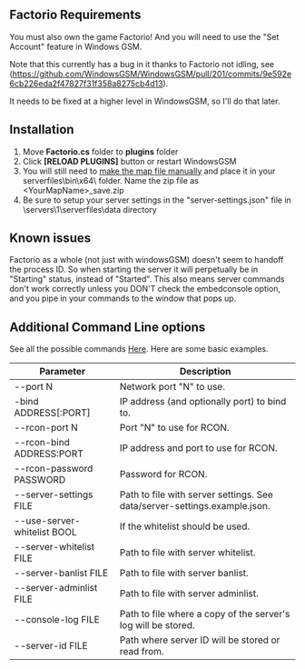 ## Factorio Requirements
You must also own the game Factorio! And you will need to use the "Set Account" feature in Windows GSM.

Note that this currently has a bug in it thanks to Factorio not idling, see (https://github.com/WindowsGSM/WindowsGSM/pull/201/commits/9e592e6cb226eda2f47827f31f358a8275cb4d13).

It needs to be fixed at a higher level in WindowsGSM, so I'll do that later.

## Installation
1. Move **Factorio.cs** folder to **plugins** folder
1. Click **[RELOAD PLUGINS]** button or restart WindowsGSM
1. You will still need to [make the map file manually](https://wiki.factorio.com/Multiplayer#Dedicated.2FHeadless_server) and place it in your serverfiles\bin\x64\ folder. Name the zip file as \<YourMapName\>_save.zip
1. Be sure to setup your server settings in the "server-settings.json" file in \servers\1\serverfiles\data directory

## Known issues
Factorio as a whole (not just with windowsGSM) doesn't seem to handoff the process ID. So when starting the server it will perpetually be in "Starting" status, instead of "Started". This also means server commands don't work correctly unless you DON'T check the embedconsole option, and you pipe in your commands to the window that pops up.


## Additional Command Line options
See all the possible commands [Here](https://wiki.factorio.com/Command_line_parameters). Here are some basic examples.


| Parameter | Description |
| --- | --- |
| --port N | Network port "N" to use. |
| -bind ADDRESS[:PORT] | IP address (and optionally port) to bind to. |
| --rcon-port N | Port "N" to use for RCON. |
| --rcon-bind ADDRESS:PORT | IP address and port to use for RCON. |
| --rcon-password PASSWORD | Password for RCON. |
| --server-settings FILE | Path to file with server settings. See data/server-settings.example.json.|
| --use-server-whitelist BOOL | If the whitelist should be used. |
| --server-whitelist FILE | Path to file with server whitelist. |
| --server-banlist FILE | Path to file with server banlist. |
| --server-adminlist FILE | Path to file with server adminlist. |
| --console-log FILE | Path to file where a copy of the server's log will be stored. |
| --server-id FILE | Path where server ID will be stored or read from. |